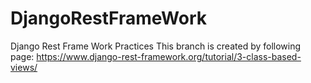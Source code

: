 # DjangoRestFrameWork
Django Rest Frame Work Practices
This branch is created by following page: https://www.django-rest-framework.org/tutorial/3-class-based-views/

